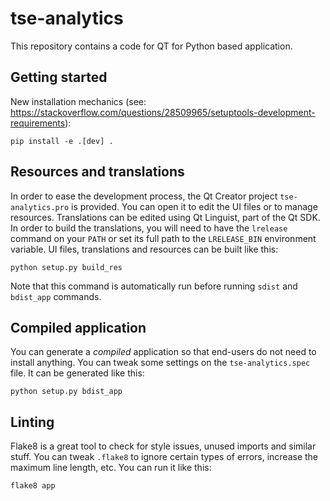 tse-analytics
=============================

This repository contains a code for QT for Python based application.

Getting started
---------------

New installation mechanics (see: https://stackoverflow.com/questions/28509965/setuptools-development-requirements):

    pip install -e .[dev] .

Resources and translations
--------------------------

In order to ease the development process, the Qt Creator project
`tse-analytics.pro` is provided. You can open it to edit the UI files or to manage
resources. Translations can be edited using Qt Linguist, part of the Qt
SDK. In order to build the translations, you will need to have the
`lrelease` command on your `PATH` or set its full path to the
`LRELEASE_BIN` environment variable. UI files, translations and
resources can be built like this:

    python setup.py build_res

Note that this command is automatically run before running `sdist` and
`bdist_app` commands.

Compiled application
--------------------

You can generate a *compiled* application so that end-users do not need
to install anything. You can tweak some settings on the `tse-analytics.spec` file.
It can be generated like this:

    python setup.py bdist_app

Linting
-------

Flake8 is a great tool to check for style issues, unused imports and
similar stuff. You can tweak `.flake8` to ignore certain types of
errors, increase the maximum line length, etc. You can run it like this:

    flake8 app
